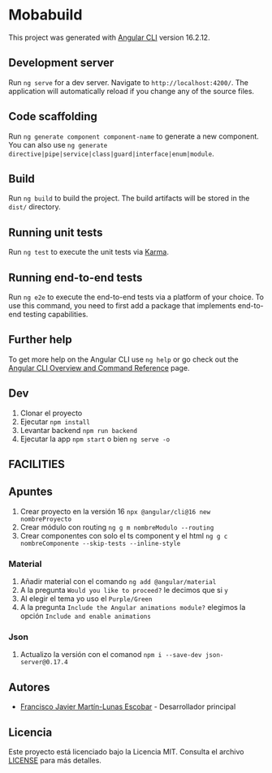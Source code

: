 # Mobabuild

This project was generated with [Angular CLI](https://github.com/angular/angular-cli) version 16.2.12.

## Development server

Run `ng serve` for a dev server. Navigate to `http://localhost:4200/`. The application will automatically reload if you change any of the source files.

## Code scaffolding

Run `ng generate component component-name` to generate a new component. You can also use `ng generate directive|pipe|service|class|guard|interface|enum|module`.

## Build

Run `ng build` to build the project. The build artifacts will be stored in the `dist/` directory.

## Running unit tests

Run `ng test` to execute the unit tests via [Karma](https://karma-runner.github.io).

## Running end-to-end tests

Run `ng e2e` to execute the end-to-end tests via a platform of your choice. To use this command, you need to first add a package that implements end-to-end testing capabilities.

## Further help

To get more help on the Angular CLI use `ng help` or go check out the [Angular CLI Overview and Command Reference](https://angular.io/cli) page.

## Dev
  1. Clonar el proyecto
  2. Ejecutar ```npm install```
  3. Levantar backend  ```npm run backend```
  4. Ejecutar la app ```npm start``` o bien ```ng serve -o```

## FACILITIES

## Apuntes
  1. Crear proyecto en la versión 16 ```npx @angular/cli@16 new nombreProyecto```
  2. Crear módulo con routing ```ng g m nombreModulo --routing```
  3. Crear componentes con solo el ts component y el html ```ng g c nombreComponente --skip-tests --inline-style```

### Material
  1. Añadir material con el comando ```ng add @angular/material```
  2. A la pregunta ```Would you like to proceed?``` le decimos que si ```y```
  3. Al elegir el tema yo uso el ```Purple/Green```
  4. A la pregunta ```Include the Angular animations module?``` elegimos la opción ```Include and enable animations```

### Json
  1. Actualizo la versión con el comanod ```npm i --save-dev json-server@0.17.4```

## Autores

- [Francisco Javier Martín-Lunas Escobar](https://github.com/xavivi8) - Desarrollador principal

## Licencia

Este proyecto está licenciado bajo la Licencia MIT. Consulta el archivo [LICENSE](LICENSE.md) para más detalles.
